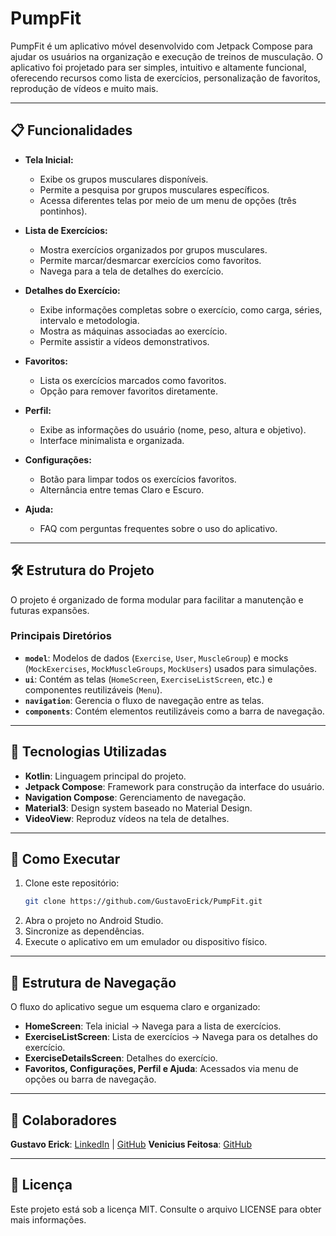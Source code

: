 # PumpFit

PumpFit é um aplicativo móvel desenvolvido com Jetpack Compose para ajudar os usuários na organização e execução de treinos de musculação. O aplicativo foi projetado para ser simples, intuitivo e altamente funcional, oferecendo recursos como lista de exercícios, personalização de favoritos, reprodução de vídeos e muito mais.

---

## 📋 Funcionalidades

- **Tela Inicial:**
  - Exibe os grupos musculares disponíveis.
  - Permite a pesquisa por grupos musculares específicos.
  - Acessa diferentes telas por meio de um menu de opções (três pontinhos).
  
- **Lista de Exercícios:**
  - Mostra exercícios organizados por grupos musculares.
  - Permite marcar/desmarcar exercícios como favoritos.
  - Navega para a tela de detalhes do exercício.

- **Detalhes do Exercício:**
  - Exibe informações completas sobre o exercício, como carga, séries, intervalo e metodologia.
  - Mostra as máquinas associadas ao exercício.
  - Permite assistir a vídeos demonstrativos.

- **Favoritos:**
  - Lista os exercícios marcados como favoritos.
  - Opção para remover favoritos diretamente.

- **Perfil:**
  - Exibe as informações do usuário (nome, peso, altura e objetivo).
  - Interface minimalista e organizada.

- **Configurações:**
  - Botão para limpar todos os exercícios favoritos.
  - Alternância entre temas Claro e Escuro.

- **Ajuda:**
  - FAQ com perguntas frequentes sobre o uso do aplicativo.

---

## 🛠️ Estrutura do Projeto

O projeto é organizado de forma modular para facilitar a manutenção e futuras expansões.

### **Principais Diretórios**
- **`model`**: Modelos de dados (`Exercise`, `User`, `MuscleGroup`) e mocks (`MockExercises`, `MockMuscleGroups`, `MockUsers`) usados para simulações.
- **`ui`**: Contém as telas (`HomeScreen`, `ExerciseListScreen`, etc.) e componentes reutilizáveis (`Menu`).
- **`navigation`**: Gerencia o fluxo de navegação entre as telas.
- **`components`**: Contém elementos reutilizáveis como a barra de navegação.

---

## 🧩 Tecnologias Utilizadas

- **Kotlin**: Linguagem principal do projeto.
- **Jetpack Compose**: Framework para construção da interface do usuário.
- **Navigation Compose**: Gerenciamento de navegação.
- **Material3**: Design system baseado no Material Design.
- **VideoView**: Reproduz vídeos na tela de detalhes.

---

## 🚀 Como Executar

1. Clone este repositório:
   ```bash
   git clone https://github.com/GustavoErick/PumpFit.git
2. Abra o projeto no Android Studio.
3. Sincronize as dependências.
4. Execute o aplicativo em um emulador ou dispositivo físico.

---

## 📂 Estrutura de Navegação
O fluxo do aplicativo segue um esquema claro e organizado:

- **HomeScreen**: Tela inicial -> Navega para a lista de exercícios.
- **ExerciseListScreen**: Lista de exercícios -> Navega para os detalhes do exercício.
- **ExerciseDetailsScreen**: Detalhes do exercício.
- **Favoritos, Configurações, Perfil e Ajuda**: Acessados via menu de opções ou barra de navegação.

---

## 👥 Colaboradores
**Gustavo Erick**: [LinkedIn](https://www.linkedin.com/in/venicius-feitosa-61a1521b5/) | [GitHub](https://github.com/GustavoErick)
**Venicius Feitosa**: [GitHub](https://github.com/FeitosaVeni)

---

## 📄 Licença
Este projeto está sob a licença MIT. Consulte o arquivo LICENSE para obter mais informações.


